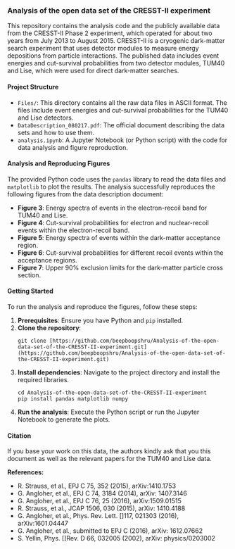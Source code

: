 ### Analysis of the open data set of the CRESST-II experiment

This repository contains the analysis code and the publicly available data from the CRESST-II Phase 2 experiment, which operated for about two years from July 2013 to August 2015. CRESST-II is a cryogenic dark-matter search experiment that uses detector modules to measure energy depositions from particle interactions. The published data includes event energies and cut-survival probabilities from two detector modules, TUM40 and Lise, which were used for direct dark-matter searches.

#### Project Structure

* `Files/`: This directory contains all the raw data files in ASCII format. The files include event energies and cut-survival probabilities for the TUM40 and Lise detectors.
* `DataDescription_080217.pdf`: The official document describing the data sets and how to use them.
* `analysis.ipynb`: A Jupyter Notebook (or Python script) with the code for data analysis and figure reproduction.

#### Analysis and Reproducing Figures

The provided Python code uses the `pandas` library to read the data files and `matplotlib` to plot the results. The analysis successfully reproduces the following figures from the data description document:

* **Figure 3**: Energy spectra of events in the electron-recoil band for TUM40 and Lise.
* **Figure 4**: Cut-survival probabilities for electron and nuclear-recoil events within the electron-recoil band.
* **Figure 5**: Energy spectra of events within the dark-matter acceptance region.
* **Figure 6**: Cut-survival probabilities for different recoil events within the acceptance regions.
* **Figure 7**: Upper 90% exclusion limits for the dark-matter particle cross section.

#### Getting Started

To run the analysis and reproduce the figures, follow these steps:

1.  **Prerequisites**: Ensure you have Python and `pip` installed.
2.  **Clone the repository**:
    ```
    git clone [https://github.com/beepboopshru/Analysis-of-the-open-data-set-of-the-CRESST-II-experiment.git](https://github.com/beepboopshru/Analysis-of-the-open-data-set-of-the-CRESST-II-experiment.git)
    ```
3.  **Install dependencies**: Navigate to the project directory and install the required libraries.
    ```
    cd Analysis-of-the-open-data-set-of-the-CRESST-II-experiment
    pip install pandas matplotlib numpy
    ```
4.  **Run the analysis**: Execute the Python script or run the Jupyter Notebook to generate the plots.

#### Citation

If you base your work on this data, the authors kindly ask that you  this document as well as the relevant papers for the TUM40 and Lise data.

**References:**
* R. Strauss, et al., EPJ C 75, 352 (2015), arXiv:1410.1753 
* G. Angloher, et al., EPJ C 74, 3184 (2014), arXiv: 1407.3146 
* G. Angloher, et al., EPJ C 76, 25 (2016), arXiv:1509.01515 
* R. Strauss, et al., JCAP 1506, 030 (2015), arXiv: 1410.4188 
* G. Angloher, et al., Phys. Rev. Lett. []117, 021303 (2016), arXiv:1601.04447 
* G. Angloher, et al., submitted to EPJ C (2016), arXiv: 1612.07662 
* S. Yellin, Phys. []Rev. D 66, 032005 (2002), arXiv: physics/0203002 
